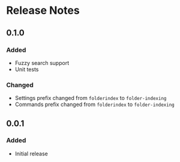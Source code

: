 
# Release Notes

## 0.1.0
### Added
- Fuzzy search support
- Unit tests

### Changed
- Settings prefix changed from `folderindex` to `folder-indexing`
- Commands prefix changed from `folderindex` to `folder-indexing`

## 0.0.1
### Added
- Initial release